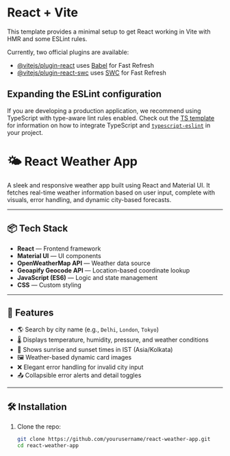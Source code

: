 
# React + Vite

This template provides a minimal setup to get React working in Vite with HMR and some ESLint rules.

Currently, two official plugins are available:

- [@vitejs/plugin-react](https://github.com/vitejs/vite-plugin-react/blob/main/packages/plugin-react) uses [Babel](https://babeljs.io/) for Fast Refresh
- [@vitejs/plugin-react-swc](https://github.com/vitejs/vite-plugin-react/blob/main/packages/plugin-react-swc) uses [SWC](https://swc.rs/) for Fast Refresh

## Expanding the ESLint configuration

If you are developing a production application, we recommend using TypeScript with type-aware lint rules enabled. Check out the [TS template](https://github.com/vitejs/vite/tree/main/packages/create-vite/template-react-ts) for information on how to integrate TypeScript and [`typescript-eslint`](https://typescript-eslint.io) in your project.

# 🌤️ React Weather App

A sleek and responsive weather app built using React and Material UI. It fetches real-time weather information based on user input, complete with visuals, error handling, and dynamic city-based forecasts.

---

## 📦 Tech Stack

- **React** — Frontend framework
- **Material UI** — UI components
- **OpenWeatherMap API** — Weather data source
- **Geoapify Geocode API** — Location-based coordinate lookup
- **JavaScript (ES6)** — Logic and state management
- **CSS** — Custom styling

---

## 🚀 Features

- 🌎 Search by city name (e.g., `Delhi`, `London`, `Tokyo`)
- 🌡 Displays temperature, humidity, pressure, and weather conditions
- 🌅 Shows sunrise and sunset times in IST (Asia/Kolkata)
- 🖼️ Weather-based dynamic card images
- ❌ Elegant error handling for invalid city input
- 📤 Collapsible error alerts and detail toggles

---

## 🛠 Installation

1. Clone the repo:
   ```bash
   git clone https://github.com/yourusername/react-weather-app.git
   cd react-weather-app

